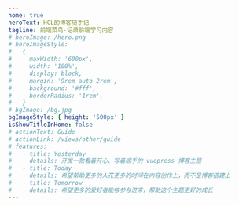 ```yaml
---
home: true
heroText: HCL的博客随手记
tagline: 前端菜鸟-记录前端学习内容
# heroImage: /hero.png
# heroImageStyle:
#   {
#     maxWidth: '600px',
#     width: '100%',
#     display: block,
#     margin: '9rem auto 2rem',
#     background: '#fff',
#     borderRadius: '1rem',
#   }
# bgImage: /bg.jpg
bgImageStyle: { height: '500px' }
isShowTitleInHome: false
# actionText: Guide
# actionLink: /views/other/guide
# features:
#   - title: Yesterday
#     details: 开发一款看着开心、写着顺手的 vuepress 博客主题
#   - title: Today
#     details: 希望帮助更多的人花更多的时间在内容创作上，而不是博客搭建上
#   - title: Tomorrow
#     details: 希望更多的爱好者能够参与进来，帮助这个主题更好的成长
---
```

